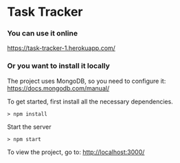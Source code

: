 # Task Tracker

### You can use it online
https://task-tracker-1.herokuapp.com/

### Or you want to install it locally
The project uses MongoDB, so you need to configure it: https://docs.mongodb.com/manual/

To get started, first install all the necessary dependencies.
```
> npm install
```

Start the server
```
> npm start
```

To view the project, go to: [http://localhost:3000/](http://localhost:3000/)
